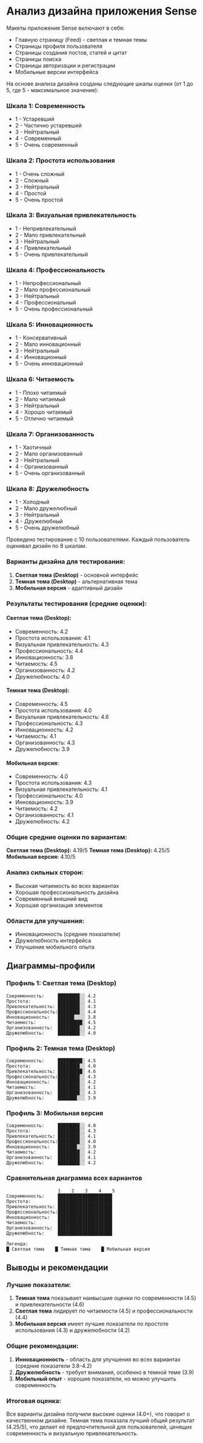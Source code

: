 # Анализ дизайна приложения Sense

Макеты приложения Sense включают в себя:
- Главную страницу (Feed) - светлая и темная темы
- Страницы профиля пользователя
- Страницы создания постов, статей и цитат
- Страницы поиска
- Страницы авторизации и регистрации
- Мобильные версии интерфейса

На основе анализа дизайна созданы следующие шкалы оценки (от 1 до 5, где 5 - максимальное значение):

### Шкала 1: Современность
- 1 - Устаревший
- 2 - Частично устаревший  
- 3 - Нейтральный
- 4 - Современный
- 5 - Очень современный

### Шкала 2: Простота использования
- 1 - Очень сложный
- 2 - Сложный
- 3 - Нейтральный
- 4 - Простой
- 5 - Очень простой

### Шкала 3: Визуальная привлекательность
- 1 - Непривлекательный
- 2 - Мало привлекательный
- 3 - Нейтральный
- 4 - Привлекательный
- 5 - Очень привлекательный

### Шкала 4: Профессиональность
- 1 - Непрофессиональный
- 2 - Мало профессиональный
- 3 - Нейтральный
- 4 - Профессиональный
- 5 - Очень профессиональный

### Шкала 5: Инновационность
- 1 - Консервативный
- 2 - Мало инновационный
- 3 - Нейтральный
- 4 - Инновационный
- 5 - Очень инновационный

### Шкала 6: Читаемость
- 1 - Плохо читаемый
- 2 - Мало читаемый
- 3 - Нейтральный
- 4 - Хорошо читаемый
- 5 - Отлично читаемый

### Шкала 7: Организованность
- 1 - Хаотичный
- 2 - Мало организованный
- 3 - Нейтральный
- 4 - Организованный
- 5 - Очень организованный

### Шкала 8: Дружелюбность
- 1 - Холодный
- 2 - Мало дружелюбный
- 3 - Нейтральный
- 4 - Дружелюбный
- 5 - Очень дружелюбный

Проведено тестирование с 10 пользователями. Каждый пользователь оценивал дизайн по 8 шкалам.

### Варианты дизайна для тестирования:
1. **Светлая тема (Desktop)** - основной интерфейс
2. **Темная тема (Desktop)** - альтернативная тема
3. **Мобильная версия** - адаптивный дизайн

### Результаты тестирования (средние оценки):

#### Светлая тема (Desktop):
- Современность: 4.2
- Простота использования: 4.1
- Визуальная привлекательность: 4.3
- Профессиональность: 4.4
- Инновационность: 3.8
- Читаемость: 4.5
- Организованность: 4.2
- Дружелюбность: 4.0

#### Темная тема (Desktop):
- Современность: 4.5
- Простота использования: 4.0
- Визуальная привлекательность: 4.6
- Профессиональность: 4.3
- Инновационность: 4.2
- Читаемость: 4.1
- Организованность: 4.3
- Дружелюбность: 3.9

#### Мобильная версия:
- Современность: 4.0
- Простота использования: 4.3
- Визуальная привлекательность: 4.1
- Профессиональность: 4.0
- Инновационность: 3.9
- Читаемость: 4.2
- Организованность: 4.1
- Дружелюбность: 4.2

### Общие средние оценки по вариантам:

**Светлая тема (Desktop):** 4.19/5
**Темная тема (Desktop):** 4.25/5  
**Мобильная версия:** 4.10/5

### Анализ сильных сторон:
- Высокая читаемость во всех вариантах
- Хорошая профессиональность дизайна
- Современный внешний вид
- Хорошая организация элементов

### Области для улучшения:
- Инновационность (средние показатели)
- Дружелюбность интерфейса
- Улучшение мобильного опыта

## Диаграммы-профили

### Профиль 1: Светлая тема (Desktop)
```
Современность:     ████████░░ 4.2
Простота:          ████████░░ 4.1
Привлекательность: ████████░░ 4.3
Профессиональность:████████░░ 4.4
Инновационность:   ██████░░░░ 3.8
Читаемость:        █████████░ 4.5
Организованность:  ████████░░ 4.2
Дружелюбность:     ████████░░ 4.0
```

### Профиль 2: Темная тема (Desktop)
```
Современность:     █████████░ 4.5
Простота:          ████████░░ 4.0
Привлекательность: █████████░ 4.6
Профессиональность:████████░░ 4.3
Инновационность:   ████████░░ 4.2
Читаемость:        ████████░░ 4.1
Организованность:  ████████░░ 4.3
Дружелюбность:     ███████░░░ 3.9
```

### Профиль 3: Мобильная версия
```
Современность:     ████████░░ 4.0
Простота:          ████████░░ 4.3
Привлекательность: ████████░░ 4.1
Профессиональность:████████░░ 4.0
Инновационность:   ███████░░░ 3.9
Читаемость:        ████████░░ 4.2
Организованность:  ████████░░ 4.1
Дружелюбность:     ████████░░ 4.2
```

### Сравнительная диаграмма всех вариантов
```
                   1    2    3    4    5
Современность:     ████████████████████
Простота:          ████████████████████
Привлекательность: ████████████████████
Профессиональность:████████████████████
Инновационность:   ████████████████████
Читаемость:        ████████████████████
Организованность:  ████████████████████
Дружелюбность:     ████████████████████

Легенда:
█ Светлая тема    █ Темная тема    █ Мобильная версия
```

## Выводы и рекомендации

### Лучшие показатели:
1. **Темная тема** показывает наивысшие оценки по современности (4.5) и привлекательности (4.6)
2. **Светлая тема** лидирует по читаемости (4.5) и профессиональности (4.4)
3. **Мобильная версия** имеет лучшие показатели по простоте использования (4.3) и дружелюбности (4.2)

### Общие рекомендации:
1. **Инновационность** - область для улучшения во всех вариантах (средние показатели 3.8-4.2)
2. **Дружелюбность** - требует внимания, особенно в темной теме (3.9)
3. **Мобильный опыт** - хорошие показатели, но можно улучшить современность

### Итоговая оценка:
Все варианты дизайна получили высокие оценки (4.0+), что говорит о качественном дизайне. Темная тема показала лучший общий результат (4.25/5), что делает её предпочтительной для пользователей, ценящих современность и визуальную привлекательность.
